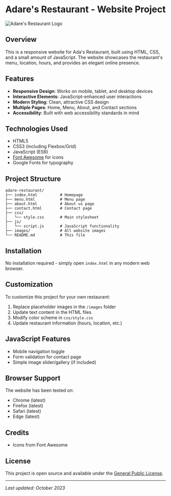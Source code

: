 # Adare's Restaurant - Website Project

![Adare's Restaurant Logo](https://via.placeholder.com/150) <!-- Replace with your actual logo -->

## Overview
This is a responsive website for Ada's Restaurant, built using HTML, CSS, and a small amount of JavaScript. The website showcases the restaurant's menu, location, hours, and provides an elegant online presence.

## Features
- **Responsive Design**: Works on mobile, tablet, and desktop devices
- **Interactive Elements**: JavaScript-enhanced user interactions
- **Modern Styling**: Clean, attractive CSS design
- **Multiple Pages**: Home, Menu, About, and Contact sections
- **Accessibility**: Built with web accessibility standards in mind

## Technologies Used
- HTML5
- CSS3 (including Flexbox/Grid)
- JavaScript (ES6)
- [Font Awesome](https://fontawesome.com/) for icons
- Google Fonts for typography

## Project Structure
```
adare-restaurant/
├── index.html          # Homepage
├── menu.html           # Menu page
├── about.html          # About us page
├── contact.html        # Contact page
├── css/
│   └── style.css       # Main stylesheet
├── js/
│   └── script.js       # JavaScript functionality
├── images/             # All website images
└── README.md           # This file
```

## Installation
No installation required - simply open `index.html` in any modern web browser.

## Customization
To customize this project for your own restaurant:
1. Replace placeholder images in the `/images` folder
2. Update text content in the HTML files
3. Modify color scheme in `css/style.css`
4. Update restaurant information (hours, location, etc.)

## JavaScript Features
- Mobile navigation toggle
- Form validation for contact page
- Simple image slider/gallery (if included)

## Browser Support
The website has been tested on:
- Chrome (latest)
- Firefox (latest)
- Safari (latest)
- Edge (latest)

## Credits
- Icons from Font Awesome

## License
This project is open source and available under the [General Public License](LICENSE).
 

---

*Last updated: October 2023*  

<!-- Note: Replace all placeholder content (like [Your Name], logo URL, etc.) with your actual information before publishing -->
